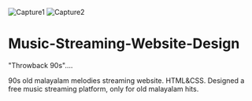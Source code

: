 ![Capture1](https://user-images.githubusercontent.com/118710462/209947057-2b3c0358-753b-4139-809b-8f9a0ac038a0.PNG)
![Capture2](https://user-images.githubusercontent.com/118710462/209947029-29b65cb3-0ef0-4901-b770-1a8d7a586d97.PNG)

# Music-Streaming-Website-Design

"Throwback 90s"....

90s old malayalam melodies streaming website. HTML&amp;CSS.
Designed a free music streaming platform, only for old malayalam hits.
